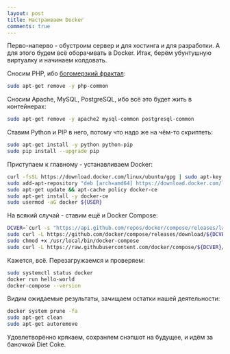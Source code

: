 ```yaml
---
layout: post
title: Настраиваем Docker
comments: true
---
```


Перво-наперво - обустроим сервер и для хостинга и для разработки. А для этого будем всё оборачивать в Docker. Итак, берём убунтушную виртуалку и начинаем колдовать.

Сносим PHP, ибо [богомерзкий фрактал](https://eev.ee/blog/2012/04/09/php-a-fractal-of-bad-design/):

~~~ bash
sudo apt-get remove -y php-common
~~~

Сносим Apache, MySQL, PostgreSQL, ибо всё это будет жить в контейнерах:

~~~ bash
sudo apt-get remove -y apache2 mysql-common postgresql-common
~~~

Ставим Python и PIP в него, потому что надо же на чём-то скриптеть:

~~~ bash
sudo apt-get install -y python python-pip
sudo pip install --upgrade pip
~~~

Приступаем к главному - устанавливаем Docker:

~~~ bash
curl -fsSL https://download.docker.com/linux/ubuntu/gpg | sudo apt-key add -
sudo add-apt-repository "deb [arch=amd64] https://download.docker.com/linux/ubuntu $(lsb_release -cs) stable"
sudo apt-get update && apt-cache policy docker-ce
sudo apt-get install -y docker-ce
sudo usermod -aG docker ${USER}
~~~

На всякий случай - ставим ещё и Docker Compose:

~~~ bash
DCVER=`curl -s "https://api.github.com/repos/docker/compose/releases/latest" | grep '"tag_name":' | sed -E 's/.*"([^"]+)".*/\1/'`
sudo curl -L https://github.com/docker/compose/releases/download/${DCVER}/docker-compose-$(uname -s)-$(uname -m) -o /usr/local/bin/docker-compose
sudo chmod +x /usr/local/bin/docker-compose
sudo curl -L https://raw.githubusercontent.com/docker/compose/${DCVER}/contrib/completion/bash/docker-compose -o /etc/bash_completion.d/docker-compose  
~~~

Кажется, всё. Перезагружаемся и проверяем:

~~~ bash
sudo systemctl status docker
docker run hello-world
docker-compose --version
~~~

Видим ожидаемые результаты, зачищаем остатки нашей деятельности:

~~~ bash
docker system prune -fa
sudo apt-get clean
sudo apt-get autoremove
~~~

Удовлетворённо крякаем, сохраняем снэпшот на будущее, и идём за баночкой Diet Coke.
